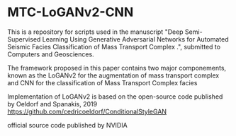 # MTC-LoGANv2-CNN
This is a repository for scripts used in the manuscript "Deep Semi-Supervised Learning Using Generative Adversarial Networks for Automated Seismic Facies Classification of Mass Transport Complex .", submitted to Computers and Geosciences.

The framework proposed in this paper contains two major componements, known as the LoGANv2 for the augmentation of mass transport complex and CNN for the classification of Mass Transport Complex facies

Implementation of LoGANv2 is based on the open-source code published by Oeldorf and Spanakis, 2019
https://github.com/cedricoeldorf/ConditionalStyleGAN



official source code published by NVIDIA

